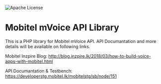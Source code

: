 ![Apache License](https://shields.io/badge/license-Apache-blue)

# Mobitel mVoice API Library

This is a PHP library for Mobitel mVoice API. API Documantation and more details will be available on following links.

Mobitel Inzpire Blog:
http://blog.inzpire.lk/2018/03/how-to-build-voice-apps-with-mobitel.html

API Documantation & Testbench:
https://developerstg.mobitel.lk/mobitelstg/sb/node/151

